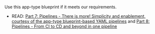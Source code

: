 Use this app-type blueprint if it meets our requirements.

- READ: [Part 7: Pipelines - There is more! Simplicity and enablement, courtesy of the app-type blueprint-based YAML pipelines](https://wsbctechnicalblog.github.io/yaml-pipelines-part7.html) and [Part 8: Pipelines - From CI to CD and beyond in one pipeline](https://wsbctechnicalblog.github.io/yaml-pipelines-part8.html)